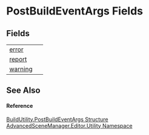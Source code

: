 # PostBuildEventArgs Fields




## Fields
<table>
<tr>
<td><a href="F_AdvancedSceneManager_Editor_Utility_BuildUtility_PostBuildEventArgs_error.md">error</a></td>
<td> </td></tr>
<tr>
<td><a href="F_AdvancedSceneManager_Editor_Utility_BuildUtility_PostBuildEventArgs_report.md">report</a></td>
<td> </td></tr>
<tr>
<td><a href="F_AdvancedSceneManager_Editor_Utility_BuildUtility_PostBuildEventArgs_warning.md">warning</a></td>
<td> </td></tr>
</table>

## See Also


#### Reference
<a href="T_AdvancedSceneManager_Editor_Utility_BuildUtility_PostBuildEventArgs.md">BuildUtility.PostBuildEventArgs Structure</a>  
<a href="N_AdvancedSceneManager_Editor_Utility.md">AdvancedSceneManager.Editor.Utility Namespace</a>  
